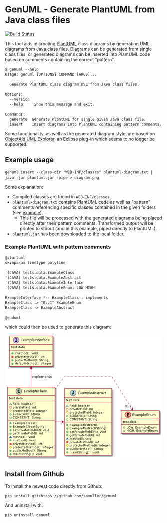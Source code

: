 # GenUML - Generate PlantUML from Java class files

[![Build Status](https://github.com/samuller/genuml/workflows/test/badge.svg)](https://github.com/samuller/genuml/actions)

This tool aids in creating [PlantUML](https://plantuml.com/) class diagrams by generating UML diagrams from Java class files. Diagrams can be generated from single class files, or generated diagrams can be inserted into PlantUML code based on comments containing the correct "pattern".

```
$ genuml --help
Usage: genuml [OPTIONS] COMMAND [ARGS]...

  Generate PlantUML class diagram DSL from Java class files.

Options:
  --version
  --help     Show this message and exit.

Commands:
  generate  Generate PlantUML for single given Java class file.
  insert    Insert diagrams into PlantUML containing pattern comments.
```

Some functionality, as well as the generated diagram style, are based on [ObjectAid UML Explorer](https://marketplace.eclipse.org/content/objectaid-uml-explorer), an Eclipse plug-in which seems to no longer be supported.

## Example usage

    genuml insert --class-dir "WEB-INF/classes" plantuml-diagram.txt | java -jar plantuml.jar -pipe > diagram.png

Some explanation:

- Compiled classes are found in `WEB-INF/classes`.
- `plantuml-diagram.txt` contains PlantUML code as well as "pattern" comments referencing specific classes contained in the given folders (see [example](tests/data/diagram.txt)).
  - This file will be processed with the generated diagrams being placed directly after their pattern comments. Transformed output will be printed to stdout (and in this example, piped directly to PlantUML).
- `plantuml.jar` has been downloaded to the local folder.

### Example PlantUML with pattern comments

```
@startuml
skinparam linetype polyline

'[JAVA] tests.data.ExampleClass
'[JAVA] tests.data.ExampleAbstract
'[JAVA] tests.data.ExampleInterface
'[JAVA] tests.data.ExampleEnum: LOW HIGH

ExampleInterface *-- ExampleClass : implements
ExampleClass .> "0..1" ExampleEnum
ExampleClass -> ExampleAbstract

@enduml
```
which could then be used to generate this diagram:

![PlantUML class diagram](tests/data/diagram.png)

## Install from Github

To install the newest code directly from Github:

    pip install git+https://github.com/samuller/genuml

And uninstall with:

    pip uninstall genuml
